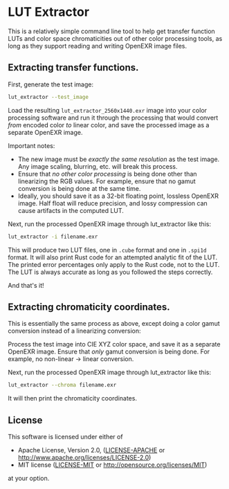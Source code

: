 # LUT Extractor

This is a relatively simple command line tool to help get transfer function LUTs and color space chromaticities out of other color processing tools, as long as they support reading and writing OpenEXR image files.


## Extracting transfer functions.

First, generate the test image:

```sh
lut_extractor --test_image
```

Load the resulting `lut_extractor_2560x1440.exr` image into your color processing software and run it through the processing that would convert *from* encoded color *to* linear color, and save the processed image as a separate OpenEXR image.

Important notes:

- The new image must be *exactly the same resolution* as the test image.  Any image scaling, blurring, etc. will break this process.
- Ensure that *no other color processing* is being done other than linearizing the RGB values.  For example, ensure that no gamut conversion is being done at the same time.
- Ideally, you should save it as a 32-bit floating point, lossless OpenEXR image.  Half float will reduce precision, and lossy compression can cause artifacts in the computed LUT.

Next, run the processed OpenEXR image through lut_extractor like this:

```sh
lut_extractor -i filename.exr
```

This will produce two LUT files, one in `.cube` format and one in `.spi1d` format.  It will also print Rust code for an attempted analytic fit of the LUT.  The printed error percentages only apply to the Rust code, not to the LUT.  The LUT is always accurate as long as you followed the steps correctly.

And that's it!


## Extracting chromaticity coordinates.

This is essentially the same process as above, except doing a color gamut conversion instead of a linearizing conversion:

Process the test image into CIE XYZ color space, and save it as a separate OpenEXR image.  Ensure that *only* gamut conversion is being done.  For example, no non-linear -> linear conversion.

Next, run the processed OpenEXR image through lut_extractor like this:

```sh
lut_extractor --chroma filename.exr
```

It will then print the chromaticity coordinates.


## License

This software is licensed under either of

 * Apache License, Version 2.0, ([LICENSE-APACHE](LICENSE-APACHE) or
   http://www.apache.org/licenses/LICENSE-2.0)
 * MIT license ([LICENSE-MIT](LICENSE-MIT) or
   http://opensource.org/licenses/MIT)

at your option.
